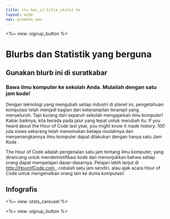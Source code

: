 ```yaml
---
title: <%= hoc_s(:title_stats) %>
layout: wide
nav: promote_nav
---
```



<a id="blurb"></a>

<%= view :signup_button %>

# Blurbs dan Statistik yang berguna

## Gunakan blurb ini di suratkabar

### Bawa ilmu komputer ke sekolah Anda. Mulailah dengan satu jam kode!

Dengan teknologi yang mengubah setiap industri di planet ini, pengetahuan komputasi telah menjadi bagian dari keterampilan terampil yang menyeluruh. Tapi kurang dari separuh sekolah mengajarkan ilmu komputer! Kabar baiknya, kita berada pada jalur yang tepat untuk merubah itu. If you heard about the Hour of Code last year, you might know it made history. 100 juta siswa sekarang telah menemukan betapa mudahnya dan menyenangkannya ilmu komputer dapat dilakukan dengan hanya satu Jam Kode .

The Hour of Code adalah pengenalan satu jam tentang ilmu komputer, yang dirancang untuk mendemistifikasi kode dan menunjukkan bahwa setiap orang dapat mempelajari dasar-dasarnya. Pelajari lebih lanjut di [ http://HourofCode.com ](http://HourofCode.com), cobalah satu jam sendiri, atau ajak acara Hour of Code untuk mengenalkan orang lain ke dunia komputasi!

<a id="infographics"></a>

## Infografis

<%= view :stats_carousel %>

<%= view :signup_button %>